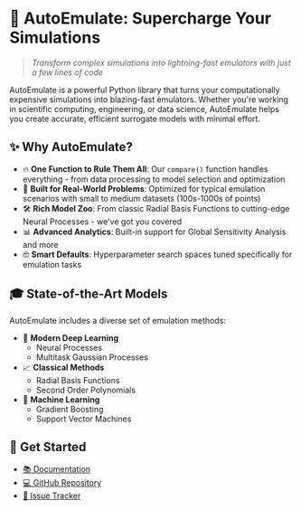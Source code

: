 # 🚀 AutoEmulate: Supercharge Your Simulations

> *Transform complex simulations into lightning-fast emulators with just a few lines of code*

AutoEmulate is a powerful Python library that turns your computationally expensive simulations into blazing-fast emulators. Whether you're working in scientific computing, engineering, or data science, AutoEmulate helps you create accurate, efficient surrogate models with minimal effort.

## ✨ Why AutoEmulate?

- 🔥 **One Function to Rule Them All**: Our `compare()` function handles everything - from data processing to model selection and optimization
- 🎯 **Built for Real-World Problems**: Optimized for typical emulation scenarios with small to medium datasets (100s-1000s of points)
- 🛠️ **Rich Model Zoo**: From classic Radial Basis Functions to cutting-edge Neural Processes - we've got you covered
- 📊 **Advanced Analytics**: Built-in support for Global Sensitivity Analysis and more
- 🤓 **Smart Defaults**: Hyperparameter search spaces tuned specifically for emulation tasks

## 🎓 State-of-the-Art Models

AutoEmulate includes a diverse set of emulation methods:

- 🧠 **Modern Deep Learning**
  - Neural Processes
  - Multitask Gaussian Processes
- 📈 **Classical Methods**
  - Radial Basis Functions
  - Second Order Polynomials
- 🌲 **Machine Learning**
  - Gradient Boosting
  - Support Vector Machines

## 🔗 Get Started

- [📚 Documentation](https://alan-turing-institute.github.io/autoemulate)
- [💻 GitHub Repository](https://github.com/alan-turing-institute/autoemulate)
- [🐛 Issue Tracker](https://github.com/alan-turing-institute/autoemulate/issues)

```{tableofcontents}
```

